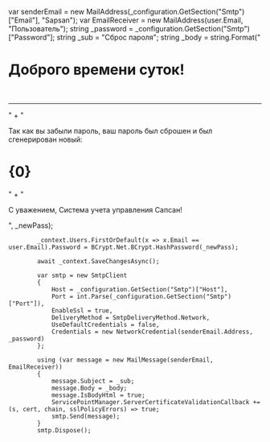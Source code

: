 var senderEmail = new MailAddress(_configuration.GetSection("Smtp")["Email"], "Sapsan");
            var EmailReceiver = new MailAddress(user.Email, "Пользователь");
            string _password = _configuration.GetSection("Smtp")["Password"];
            string _sub = "Сброс пароля";
            string _body = string.Format("<h1>Доброго времени суток!</h1><br><hr>" +
                "<p>Так как вы забыли пароль, ваш пароль был сброшен и был сгенерирован новый: <h1>{0}</h1></p>" +
                "<p>С уважением, Система учета управления Сапсан!</p>", _newPass);

            _context.Users.FirstOrDefault(x => x.Email == user.Email).Password = BCrypt.Net.BCrypt.HashPassword(_newPass);

            await _context.SaveChangesAsync();

            var smtp = new SmtpClient
            {
                Host = _configuration.GetSection("Smtp")["Host"],
                Port = int.Parse(_configuration.GetSection("Smtp")["Port"]),
                EnableSsl = true,
                DeliveryMethod = SmtpDeliveryMethod.Network,
                UseDefaultCredentials = false,
                Credentials = new NetworkCredential(senderEmail.Address, _password)
            };

            using (var message = new MailMessage(senderEmail, EmailReceiver))
            {
                message.Subject = _sub;
                message.Body = _body;
                message.IsBodyHtml = true;
                ServicePointManager.ServerCertificateValidationCallback += (s, cert, chain, sslPolicyErrors) => true;
                smtp.Send(message);
            }
            smtp.Dispose();
